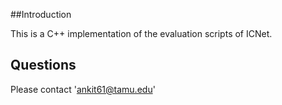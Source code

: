 ##Introduction

This is a C++ implementation of the evaluation scripts of ICNet.

## Questions

Please contact 'ankit61@tamu.edu'
